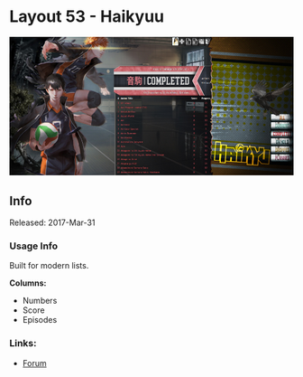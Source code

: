 # Layout 53 - Haikyuu

![](gallery/demo.jpg)

## Info

Released: 2017-Mar-31

### Usage Info

Built for modern lists.

**Columns:**

- Numbers
- Score
- Episodes

### Links:

- [Forum](https://myanimelist.net/forum/?topicid=1603347)